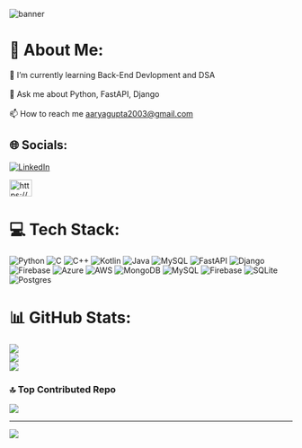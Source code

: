 ![banner](https://github.com/aarya-dev003/aarya-dev003/assets/94800583/ac4d75fe-d9b6-489f-b1f0-66b62ae198d4)







# 💫 About Me:
🌱 I’m currently learning Back-End Devlopment and DSA<br><br>💬 Ask me about Python, FastAPI, Django<br><br>📫 How to reach me aaryagupta2003@gmail.com


## 🌐 Socials:
[![LinkedIn](https://img.shields.io/badge/LinkedIn-%230077B5.svg?logo=linkedin&logoColor=white)](https://linkedin.com/in/https://www.linkedin.com/in/aarya-gupta-3b9073207/) 
<p align="left">
  <a href="https://instagram.com/https://www.instagram.com/aaryagupta003/" target="blank"><img align="center" src="https://raw.githubusercontent.com/rahuldkjain/github-profile-readme-generator/master/src/images/icons/Social/instagram.svg" alt="https://www.instagram.com/aaryagupta003/" height="30" width="40" /></a>
</p>

# 💻 Tech Stack:
![Python](https://img.shields.io/badge/python-3670A0?style=flat&logo=python&logoColor=ffdd54) ![C](https://img.shields.io/badge/c-%2300599C.svg?style=flat&logo=c&logoColor=white) ![C++](https://img.shields.io/badge/c++-%2300599C.svg?style=flat&logo=c%2B%2B&logoColor=white) ![Kotlin](https://img.shields.io/badge/kotlin-%237F52FF.svg?style=flat&logo=kotlin&logoColor=white) ![Java](https://img.shields.io/badge/java-%23ED8B00.svg?style=flat&logo=openjdk&logoColor=white) ![MySQL](https://img.shields.io/badge/mysql-4479A1.svg?style=flat&logo=mysql&logoColor=white) ![FastAPI](https://img.shields.io/badge/FastAPI-005571?style=flat&logo=fastapi) ![Django](https://img.shields.io/badge/django-%23092E20.svg?style=flat&logo=django&logoColor=white) ![Firebase](https://img.shields.io/badge/firebase-%23039BE5.svg?style=flat&logo=firebase) ![Azure](https://img.shields.io/badge/azure-%230072C6.svg?style=flat&logo=microsoftazure&logoColor=white) ![AWS](https://img.shields.io/badge/AWS-%23FF9900.svg?style=flat&logo=amazon-aws&logoColor=white) ![MongoDB](https://img.shields.io/badge/MongoDB-%234ea94b.svg?style=flat&logo=mongodb&logoColor=white) ![MySQL](https://img.shields.io/badge/mysql-4479A1.svg?style=flat&logo=mysql&logoColor=white) ![Firebase](https://img.shields.io/badge/firebase-a08021?style=flat&logo=firebase&logoColor=ffcd34) ![SQLite](https://img.shields.io/badge/sqlite-%2307405e.svg?style=flat&logo=sqlite&logoColor=white) ![Postgres](https://img.shields.io/badge/postgres-%23316192.svg?style=flat&logo=postgresql&logoColor=white)
# 📊 GitHub Stats:
![](https://github-readme-stats.vercel.app/api?username=aarya-dev003&theme=dark&hide_border=false&include_all_commits=true&count_private=true)<br/>
![](https://github-readme-streak-stats.herokuapp.com/?user=aarya-dev003&theme=dark&hide_border=false)<br/>
![](https://github-readme-stats.vercel.app/api/top-langs/?username=aarya-dev003&theme=dark&hide_border=false&include_all_commits=true&count_private=true&layout=compact)

### 🔝 Top Contributed Repo
![](https://github-contributor-stats.vercel.app/api?username=aarya-dev003&limit=5&theme=dark&combine_all_yearly_contributions=true)

---
[![](https://visitcount.itsvg.in/api?id=aarya-dev003&icon=1&color=0)](https://visitcount.itsvg.in)

<!-- Proudly created with GPRM ( https://gprm.itsvg.in ) -->
